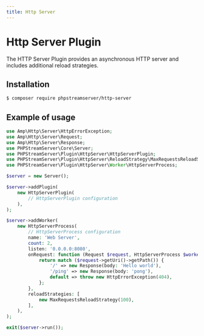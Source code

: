 ```yaml
---
title: Http Server
---
```


# Http Server Plugin

The HTTP Server Plugin provides an asynchronous HTTP server and includes additional reload strategies.

## Installation

```bash
$ composer require phpstreamserver/http-server
```

## Example of usage

```php title="server.php"
use Amp\Http\Server\HttpErrorException;
use Amp\Http\Server\Request;
use Amp\Http\Server\Response;
use PHPStreamServer\Core\Server;
use PHPStreamServer\Plugin\HttpServer\HttpServerPlugin;
use PHPStreamServer\Plugin\HttpServer\ReloadStrategy\MaxRequestsReloadStrategy;
use PHPStreamServer\Plugin\HttpServer\Worker\HttpServerProcess;

$server = new Server();

$server->addPlugin(
    new HttpServerPlugin(
        // HttpServerPlugin configuration
    ),
);

$server->addWorker(
    new HttpServerProcess(
        // HttpServerProcess configuration
        name: 'Web Server',
        count: 2,
        listen: '0.0.0.0:8080',
        onRequest: function (Request $request, HttpServerProcess $worker): Response {
            return match ($request->getUri()->getPath()) {
                '/' => new Response(body: 'Hello world'),
                '/ping' => new Response(body: 'pong'),
                default => throw new HttpErrorException(404),
            };
        },
        reloadStrategies: [
            new MaxRequestsReloadStrategy(100),
        ],
    ),
);

exit($server->run());
```
